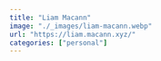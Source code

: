 ```yaml
---
title: "Liam Macann"
image: "./_images/liam-macann.webp"
url: "https://liam.macann.xyz/"
categories: ["personal"]
---
```


